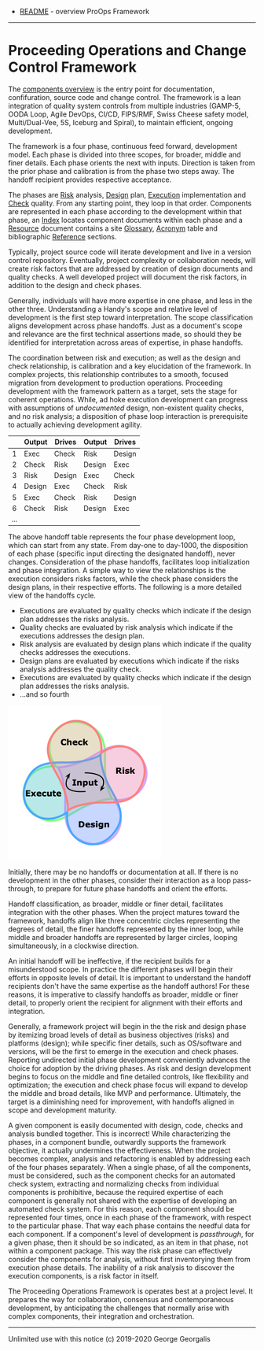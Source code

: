* [README](README.md) - overview ProOps Framework
---
# Proceeding Operations and Change Control Framework

The [components overview](README.md#Components)
is the entry point for documentation, confifuration, source code and change control.
The framework is a lean integration of quality system controls
from multiple industries (GAMP-5, OODA Loop, Agile DevOps, CI/CD, FIPS/RMF, Swiss Cheese
safety model, Multi/Dual-Vee, 5S, Iceburg and Spiral), to maintain efficient, ongoing
development.

The framework is a four phase, continuous feed forward, development model.
Each phase is divided into three scopes, for broader, middle and finer details.
Each phase orients the next with inputs.  Direction is taken from
the prior phase and calibration is from the phase two steps away.
The handoff recipient provides respective acceptance.

The phases are [Risk](risk.md) analysis, [Design](design.md) plan, [Execution](exec.md) implementation
and [Check](check.md) quality. From any starting point, they loop in
that order.  Components are represented in each phase according to the development within
that phase, an [Index](index.md) locates component documents within each phase
and a [Resource](resource.md) document contains a site [Glossary](resource.md#Glossary),
[Acronym](resource.md#Acronym) table and bibliographic [Reference](resource.md#Reference) sections.

Typically, project source code will iterate development and live in a version control
repository.  Eventually, project complexity or collaboration needs, will create risk factors
that are addressed by creation of design documents and quality checks. A well developed
project will document the risk factors, in addition to the design and check phases.

Generally, individuals will have more expertise in one phase, and less in the other three.
Understanding a Handy's scope and relative level of development is the first step
toward interpretation. The
scope classification aligns development across phase handoffs.  Just as a document's scope
and relevance are the first technical assertions made, so should they be identified for
interpretation across areas of expertise, in phase handoffs.

The coordination between risk and execution; as well as the design and check relationship, is
calibration and a key elucidation of the framework. In complex projects, this relationship
contributes to a smooth, focused migration from development to production operations.
Proceeding development with the framework pattern as a target, sets the stage for coherent
operations.  While, ad hoke execution development can progress with assumptions of
_undocumented_ design, non-existent quality checks, and no risk analysis; a disposition of
phase loop interaction is prerequisite to actually achieving development agility.

|        |Output  |Drives  |Output  |Drives  |
|:------:|--------|--------|--------|--------|
|1       |Exec    |Check   |Risk    |Design  |
|2       |Check   |Risk    |Design  |Exec    |
|3       |Risk    |Design  |Exec    |Check   |
|4       |Design  |Exec    |Check   |Risk    |
|5       |Exec    |Check   |Risk    |Design  |
|6       |Check   |Risk    |Design  |Exec    |
|...     |        |        |        |        |

The above handoff table represents the four phase development loop, which can start from any
state.  From day-one to day-1000, the disposition of each phase (specific input directing the
designated handoff), never changes.  Consideration of the phase handoffs, facilitates loop
initialization and phase integration.  A simple way to view the relationships is the execution
considers risks factors, while the check phase considers the design plans, in their respective
efforts. The following is a more detailed view of the handoffs cycle.

* Executions     are evaluated by quality checks which indicate if the design plan    addresses the risks analysis.
* Quality checks are evaluated by risk analysis  which indicate if the executions     addresses the design plan.
* Risk analysis  are evaluated by design plans   which indicate if the quality checks addresses the executions.
* Design plans   are evaluated by executions     which indicate if the risks analysis addresses the quality check.
* Executions     are evaluated by quality checks which indicate if the design plan    addresses the risks analysis.
* ...and so fourth

![Framework Phase Loop](framework.png)

Initially, there may be no handoffs or documentation at all.  If there is no development in
the other phases, consider their interaction as a loop pass-through, to prepare for future
phase handoffs and orient the efforts.

Handoff classification, as broader, middle or finer detail, facilitates integration with
the other phases.  When the project matures toward the framework, handoffs align like three
concentric circles representing the degrees of detail, the finer handoffs represented by the
inner loop, while middle and broader handoffs are represented by larger circles, looping
simultaneously, in a clockwise direction.

An initial handoff will be ineffective, if the recipient builds for a misunderstood scope.  In
practice the different phases will begin their efforts in opposite levels of detail.  It is
important to understand the handoff recipients don't have the same expertise as the handoff
authors! For these reasons, it is imperative to classify handoffs as broader, middle or finer
detail, to properly orient the recipient for alignment with their efforts and integration.

Generally, a framework project will begin in the the risk and design phase by itemizing broad
levels of detail as business objectives (risks) and platforms (design); while specific finer
details, such as OS/software and versions, will be the first to emerge in the execution
and check phases. Reporting undirected initial phase development conveniently advances the
choice for adoption by the driving phases.  As risk and design development begins to focus
on the middle and fine detailed controls, like flexibility and optimization; the execution
and check phase focus will expand to develop the middle and broad details, like MVP and
performance. Ultimately, the target is a diminishing need for improvement, with handoffs
aligned in scope and development maturity.

A given component is easily documented with design, code, checks and analysis bundled
together. This is incorrect!  While characterizing the phases, in a component bundle,
outwardly supports the framework objective, it actually undermines the effectiveness. When
the project becomes complex, analysis and refactoring is enabled by addressing each of the
four phases separately. When a single phase, of all the components, must be considered, such
as the component checks for an automated check system, extracting and normalizing checks
from individual components is prohibitive, because the required expertise of each component
is generally not shared with the expertise of developing an automated check system. For this
reason, each component should be represented four times, once in each phase of the framework,
with respect to the particular phase. That way each phase contains the needful data for each
component. If a component's level of development is _passthrough_, for a given phase, then it
should be so indicated, as an item in that phase, not within a component package. This way the
risk phase can effectively consider the components for analysis, without first inventorying
them from execution phase details. The inability of a risk analysis to discover the execution
components, is a risk factor in itself.

The Proceeding Operations Framework is operates best at a project level. It prepares the way
for collaboration, consensus and contemporaneous development, by anticipating the challenges
that normally arise with complex components, their integration and orchestration.

---
Unlimited use with this notice (c) 2019-2020 George Georgalis
